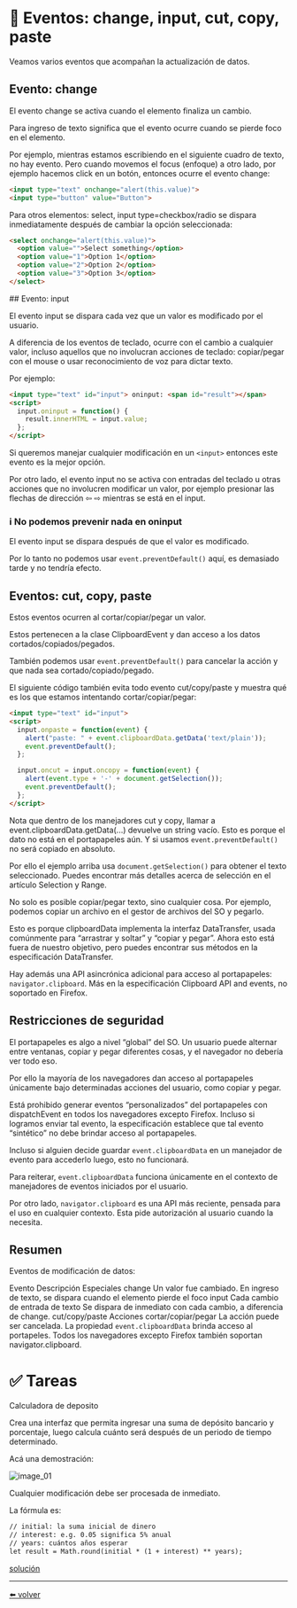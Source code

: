 # 📖 Eventos: change, input, cut, copy, paste

Veamos varios eventos que acompañan la actualización de datos.

## Evento: change

El evento change se activa cuando el elemento finaliza un cambio.

Para ingreso de texto significa que el evento ocurre cuando se pierde foco en el elemento.

Por ejemplo, mientras estamos escribiendo en el siguiente cuadro de texto, no hay evento. Pero cuando movemos el focus (enfoque) a otro lado, por ejemplo hacemos click en un botón, entonces ocurre el evento change:

````html
<input type="text" onchange="alert(this.value)">
<input type="button" value="Button">
````

Para otros elementos: select, input type=checkbox/radio se dispara inmediatamente después de cambiar la opción seleccionada:

````html
<select onchange="alert(this.value)">
  <option value="">Select something</option>
  <option value="1">Option 1</option>
  <option value="2">Option 2</option>
  <option value="3">Option 3</option>
</select>
````

## Evento: input

El evento input se dispara cada vez que un valor es modificado por el usuario.

A diferencia de los eventos de teclado, ocurre con el cambio a cualquier valor, incluso aquellos que no involucran acciones de teclado: copiar/pegar con el mouse o usar reconocimiento de voz para dictar texto.

Por ejemplo:

````html
<input type="text" id="input"> oninput: <span id="result"></span>
<script>
  input.oninput = function() {
    result.innerHTML = input.value;
  };
</script>
````

Si queremos manejar cualquier modificación en un `<input>` entonces este evento es la mejor opción.

Por otro lado, el evento input no se activa con entradas del teclado u otras acciones que no involucren modificar un valor, por ejemplo presionar las flechas de dirección ⇦ ⇨ mientras se está en el input.

### ℹ️ No podemos prevenir nada en oninput
El evento input se dispara después de que el valor es modificado.

Por lo tanto no podemos usar `event.preventDefault()` aquí, es demasiado tarde y no tendría efecto.

## Eventos: cut, copy, paste

Estos eventos ocurren al cortar/copiar/pegar un valor.

Estos pertenecen a la clase ClipboardEvent y dan acceso a los datos cortados/copiados/pegados.

También podemos usar `event.preventDefault()` para cancelar la acción y que nada sea cortado/copiado/pegado.

El siguiente código también evita todo evento cut/copy/paste y muestra qué es los que estamos intentando cortar/copiar/pegar:

````html
<input type="text" id="input">
<script>
  input.onpaste = function(event) {
    alert("paste: " + event.clipboardData.getData('text/plain'));
    event.preventDefault();
  };

  input.oncut = input.oncopy = function(event) {
    alert(event.type + '-' + document.getSelection());
    event.preventDefault();
  };
</script>
````

Nota que dentro de los manejadores cut y copy, llamar a event.clipboardData.getData(...) devuelve un string vacío. Esto es porque el dato no está en el portapapeles aún. Y si usamos `event.preventDefault()` no será copiado en absoluto.

Por ello el ejemplo arriba usa `document.getSelection()` para obtener el texto seleccionado. Puedes encontrar más detalles acerca de selección en el artículo Selection y Range.

No solo es posible copiar/pegar texto, sino cualquier cosa. Por ejemplo, podemos copiar un archivo en el gestor de archivos del SO y pegarlo.

Esto es porque clipboardData implementa la interfaz DataTransfer, usada comúnmente para “arrastrar y soltar” y “copiar y pegar”. Ahora esto está fuera de nuestro objetivo, pero puedes encontrar sus métodos en la especificación DataTransfer.

Hay además una API asincrónica adicional para acceso al portapapeles: `navigator.clipboard`. Más en la especificación Clipboard API and events, no soportado en Firefox.

## Restricciones de seguridad

El portapapeles es algo a nivel “global” del SO. Un usuario puede alternar entre ventanas, copiar y pegar diferentes cosas, y el navegador no debería ver todo eso.

Por ello la mayoría de los navegadores dan acceso al portapapeles únicamente bajo determinadas acciones del usuario, como copiar y pegar.

Está prohibido generar eventos “personalizados” del portapapeles con dispatchEvent en todos los navegadores excepto Firefox. Incluso si logramos enviar tal evento, la especificación establece que tal evento “sintético” no debe brindar acceso al portapapeles.

Incluso si alguien decide guardar `event.clipboardData` en un manejador de evento para accederlo luego, esto no funcionará.

Para reiterar, `event.clipboardData` funciona únicamente en el contexto de manejadores de eventos iniciados por el usuario.

Por otro lado, `navigator.clipboard` es una API más reciente, pensada para el uso en cualquier contexto. Esta pide autorización al usuario cuando la necesita.

## Resumen

Eventos de modificación de datos:

Evento	Descripción	Especiales
change	Un valor fue cambiado.	En ingreso de texto, se dispara cuando el elemento pierde el foco
input	Cada cambio de entrada de texto	Se dispara de inmediato con cada cambio, a diferencia de change.
cut/copy/paste	Acciones cortar/copiar/pegar	La acción puede ser cancelada. La propiedad `event.clipboardData` brinda acceso al portapeles. Todos los navegadores excepto Firefox también soportan navigator.clipboard.

# ✅ Tareas

Calculadora de deposito

Crea una interfaz que permita ingresar una suma de depósito bancario y porcentaje, luego calcula cuánto será después de un periodo de tiempo determinado.

Acá una demostración:

![image_01]()

Cualquier modificación debe ser procesada de inmediato.

La fórmula es:

````html
// initial: la suma inicial de dinero
// interest: e.g. 0.05 significa 5% anual
// years: cuántos años esperar
let result = Math.round(initial * (1 + interest) ** years);
````

[solución]()

---
[⬅️ volver](https://github.com/VictorHugoAguilar/javascript-interview-questions-explained/blob/main/theory-forms-controls/readme.md)
